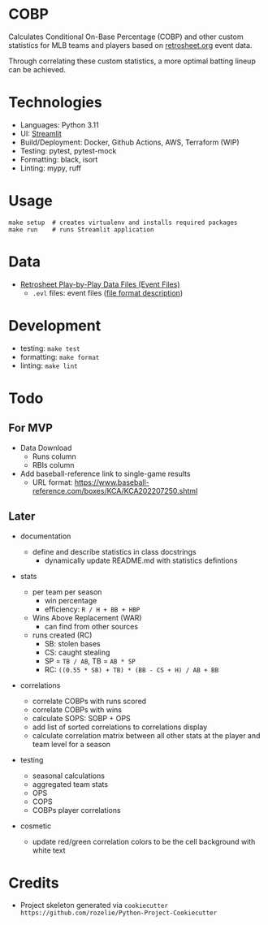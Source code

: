 # COBP
Calculates Conditional On-Base Percentage (COBP) and other custom statistics for MLB
teams and players based on [retrosheet.org](retrosheet.org) event data.

Through correlating these custom statistics, a more optimal batting lineup can be achieved.

# Technologies
- Languages: Python 3.11
- UI: [Streamlit](https://streamlit.io/)
- Build/Deployment: Docker, Github Actions, AWS, Terraform (WIP)
- Testing: pytest, pytest-mock
- Formatting: black, isort
- Linting: mypy, ruff

# Usage
```shell
make setup  # creates virtualenv and installs required packages
make run    # runs Streamlit application
```

# Data
- [Retrosheet Play-by-Play Data Files (Event Files)](https://www.retrosheet.org/game.htm)
  - `.evl` files: event files ([file format description](https://www.retrosheet.org/eventfile.htm))

# Development
- testing: `make test`
- formatting: `make format`
- linting: `make lint`

# Todo
## For MVP
- Data Download
  - Runs column
  - RBIs column
- Add baseball-reference link to single-game results
  - URL format: https://www.baseball-reference.com/boxes/KCA/KCA202207250.shtml

## Later
- documentation
  - define and describe statistics in class docstrings
    - dynamically update README.md with statistics defintions

- stats
  - per team per season
    - win percentage
    - efficiency: `R / H + BB + HBP`
  - Wins Above Replacement (WAR)
    - can find from other sources
  - runs created (RC)
    - SB: stolen bases
    - CS: caught stealing
    - SP = `TB / AB`, TB = `AB * SP`
    - RC: `((0.55 * SB) + TB) * (BB - CS + H) / AB + BB`
  
- correlations
  - correlate COBPs with runs scored
  - correlate COBPs with wins
  - calculate SOPS: SOBP + OPS
  - add list of sorted correlations to correlations display
  - calculate correlation matrix between all other stats at the player and team level for a season

- testing
  - seasonal calculations
  - aggregated team stats
  - OPS
  - COPS
  - COBPs player correlations

- cosmetic
  - update red/green correlation colors to be the cell background with white text

# Credits
- Project skeleton generated via `cookiecutter https://github.com/rozelie/Python-Project-Cookiecutter`
